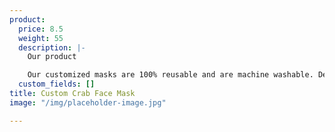 ```yaml
---
product:
  price: 8.5
  weight: 55
  description: |-
    Our product

    Our customized masks are 100% reusable and are machine washable. Designed to be a comfortable fit - they are great when worn for long periods of time without become bothersome. Premium fabrics and materials used to create an ultra comfortable mask that fits everyone. Sport our masked crab!
  custom_fields: []
title: Custom Crab Face Mask
image: "/img/placeholder-image.jpg"

---
```

